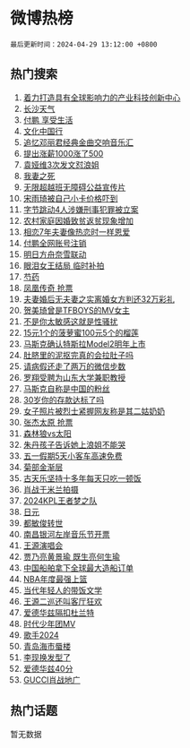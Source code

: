 # 微博热榜

`最后更新时间：2024-04-29 13:12:00 +0800`

## 热门搜索

1. [着力打造具有全球影响力的产业科技创新中心](https://m.weibo.cn/search?containerid=100103type%3D1%26t%3D10%26q%3D%23%E7%9D%80%E5%8A%9B%E6%89%93%E9%80%A0%E5%85%B7%E6%9C%89%E5%85%A8%E7%90%83%E5%BD%B1%E5%93%8D%E5%8A%9B%E7%9A%84%E4%BA%A7%E4%B8%9A%E7%A7%91%E6%8A%80%E5%88%9B%E6%96%B0%E4%B8%AD%E5%BF%83%23&stream_entry_id=51&isnewpage=1&extparam=seat%3D1%26c_type%3D51%26dgr%3D0%26q%3D%2523%25E7%259D%2580%25E5%258A%259B%25E6%2589%2593%25E9%2580%25A0%25E5%2585%25B7%25E6%259C%2589%25E5%2585%25A8%25E7%2590%2583%25E5%25BD%25B1%25E5%2593%258D%25E5%258A%259B%25E7%259A%2584%25E4%25BA%25A7%25E4%25B8%259A%25E7%25A7%2591%25E6%258A%2580%25E5%2588%259B%25E6%2596%25B0%25E4%25B8%25AD%25E5%25BF%2583%2523%26cate%3D10103%26stream_entry_id%3D51%26filter_type%3Drealtimehot%26pos%3D0%26display_time%3D1714367519%26pre_seqid%3D171436751961707127145)
1. [长沙天气](https://m.weibo.cn/search?containerid=100103type%3D1%26t%3D10%26q%3D%E9%95%BF%E6%B2%99%E5%A4%A9%E6%B0%94&stream_entry_id=31&isnewpage=1&extparam=seat%3D1%26c_type%3D31%26q%3D%25E9%2595%25BF%25E6%25B2%2599%25E5%25A4%25A9%25E6%25B0%2594%26cate%3D5001%26realpos%3D1%26dgr%3D0%26flag%3D1%26pos%3D0%26band_rank%3D1%26lcate%3D5001%26filter_type%3Drealtimehot%26stream_entry_id%3D31%26display_time%3D1714367519%26pre_seqid%3D171436751961707127145)
1. [付鹏 享受生活](https://m.weibo.cn/search?containerid=100103type%3D1%26t%3D10%26q%3D%E4%BB%98%E9%B9%8F+%E4%BA%AB%E5%8F%97%E7%94%9F%E6%B4%BB&stream_entry_id=31&isnewpage=1&extparam=seat%3D1%26c_type%3D31%26q%3D%25E4%25BB%2598%25E9%25B9%258F%2520%25E4%25BA%25AB%25E5%258F%2597%25E7%2594%259F%25E6%25B4%25BB%26cate%3D5001%26realpos%3D2%26dgr%3D0%26flag%3D2%26pos%3D1%26band_rank%3D2%26lcate%3D5001%26filter_type%3Drealtimehot%26stream_entry_id%3D31%26display_time%3D1714367519%26pre_seqid%3D171436751961707127145)
1. [文化中国行](https://m.weibo.cn/search?containerid=100103type%3D1%26t%3D10%26q%3D%23%E6%96%87%E5%8C%96%E4%B8%AD%E5%9B%BD%E8%A1%8C%23&stream_entry_id=31&isnewpage=1&extparam=seat%3D1%26c_type%3D31%26q%3D%2523%25E6%2596%2587%25E5%258C%2596%25E4%25B8%25AD%25E5%259B%25BD%25E8%25A1%258C%2523%26cate%3D5001%26realpos%3D3%26dgr%3D0%26flag%3D0%26pos%3D2%26band_rank%3D3%26lcate%3D5001%26filter_type%3Drealtimehot%26stream_entry_id%3D31%26display_time%3D1714367519%26pre_seqid%3D171436751961707127145)
1. [追忆邓丽君经典金曲交响音乐汇](https://m.weibo.cn/search?containerid=100103type%3D1%26t%3D10%26q%3D%23%E8%BF%BD%E5%BF%86%E9%82%93%E4%B8%BD%E5%90%9B%E7%BB%8F%E5%85%B8%E9%87%91%E6%9B%B2%E4%BA%A4%E5%93%8D%E9%9F%B3%E4%B9%90%E6%B1%87%23&stream_entry_id=31&isnewpage=1&extparam=seat%3D1%26c_type%3D31%26q%3D%2523%25E8%25BF%25BD%25E5%25BF%2586%25E9%2582%2593%25E4%25B8%25BD%25E5%2590%259B%25E7%25BB%258F%25E5%2585%25B8%25E9%2587%2591%25E6%259B%25B2%25E4%25BA%25A4%25E5%2593%258D%25E9%259F%25B3%25E4%25B9%2590%25E6%25B1%2587%2523%26cate%3D5001%26adid%3D234833%26dgr%3D0%26stream_entry_id%3D31%26pos%3D3%26band_rank%3D4%26lcate%3D5001%26filter_type%3Drealtimehot%26is_ad_pos%3D1%26display_time%3D1714367519%26pre_seqid%3D171436751961707127145)
1. [提出涨薪1000涨了500](https://m.weibo.cn/search?containerid=100103type%3D1%26t%3D10%26q%3D%23%E6%8F%90%E5%87%BA%E6%B6%A8%E8%96%AA1000%E6%B6%A8%E4%BA%86500%23&stream_entry_id=31&isnewpage=1&extparam=seat%3D1%26c_type%3D31%26q%3D%2523%25E6%258F%2590%25E5%2587%25BA%25E6%25B6%25A8%25E8%2596%25AA1000%25E6%25B6%25A8%25E4%25BA%2586500%2523%26cate%3D5001%26realpos%3D4%26dgr%3D0%26flag%3D1%26pos%3D4%26band_rank%3D4%26lcate%3D5001%26filter_type%3Drealtimehot%26stream_entry_id%3D31%26display_time%3D1714367519%26pre_seqid%3D171436751961707127145)
1. [袁娅维3次发文怼浪姐](https://m.weibo.cn/search?containerid=100103type%3D1%26t%3D10%26q%3D%23%E8%A2%81%E5%A8%85%E7%BB%B43%E6%AC%A1%E5%8F%91%E6%96%87%E6%80%BC%E6%B5%AA%E5%A7%90%23&stream_entry_id=31&isnewpage=1&extparam=seat%3D1%26c_type%3D31%26q%3D%2523%25E8%25A2%2581%25E5%25A8%2585%25E7%25BB%25B43%25E6%25AC%25A1%25E5%258F%2591%25E6%2596%2587%25E6%2580%25BC%25E6%25B5%25AA%25E5%25A7%2590%2523%26cate%3D5001%26realpos%3D5%26dgr%3D0%26flag%3D2%26pos%3D5%26band_rank%3D5%26lcate%3D5001%26filter_type%3Drealtimehot%26stream_entry_id%3D31%26display_time%3D1714367519%26pre_seqid%3D171436751961707127145)
1. [我妻之死](https://m.weibo.cn/search?containerid=100103type%3D1%26t%3D10%26q%3D%E6%88%91%E5%A6%BB%E4%B9%8B%E6%AD%BB&stream_entry_id=31&isnewpage=1&extparam=seat%3D1%26c_type%3D31%26q%3D%25E6%2588%2591%25E5%25A6%25BB%25E4%25B9%258B%25E6%25AD%25BB%26cate%3D5001%26realpos%3D6%26dgr%3D0%26flag%3D2%26pos%3D6%26band_rank%3D6%26lcate%3D5001%26filter_type%3Drealtimehot%26stream_entry_id%3D31%26display_time%3D1714367519%26pre_seqid%3D171436751961707127145)
1. [无限超越班无障碍公益宣传片](https://m.weibo.cn/search?containerid=100103type%3D1%26t%3D10%26q%3D%23%E6%97%A0%E9%99%90%E8%B6%85%E8%B6%8A%E7%8F%AD%E6%97%A0%E9%9A%9C%E7%A2%8D%E5%85%AC%E7%9B%8A%E5%AE%A3%E4%BC%A0%E7%89%87%23&stream_entry_id=31&isnewpage=1&extparam=seat%3D1%26c_type%3D31%26q%3D%2523%25E6%2597%25A0%25E9%2599%2590%25E8%25B6%2585%25E8%25B6%258A%25E7%258F%25AD%25E6%2597%25A0%25E9%259A%259C%25E7%25A2%258D%25E5%2585%25AC%25E7%259B%258A%25E5%25AE%25A3%25E4%25BC%25A0%25E7%2589%2587%2523%26cate%3D5001%26adid%3D234737%26dgr%3D0%26stream_entry_id%3D31%26pos%3D7%26band_rank%3D7%26lcate%3D5001%26filter_type%3Drealtimehot%26is_ad_pos%3D1%26display_time%3D1714367519%26pre_seqid%3D171436751961707127145)
1. [宋雨琦被自己小卡价格吓到](https://m.weibo.cn/search?containerid=100103type%3D1%26t%3D10%26q%3D%23%E5%AE%8B%E9%9B%A8%E7%90%A6%E8%A2%AB%E8%87%AA%E5%B7%B1%E5%B0%8F%E5%8D%A1%E4%BB%B7%E6%A0%BC%E5%90%93%E5%88%B0%23&stream_entry_id=31&isnewpage=1&extparam=seat%3D1%26c_type%3D31%26q%3D%2523%25E5%25AE%258B%25E9%259B%25A8%25E7%2590%25A6%25E8%25A2%25AB%25E8%2587%25AA%25E5%25B7%25B1%25E5%25B0%258F%25E5%258D%25A1%25E4%25BB%25B7%25E6%25A0%25BC%25E5%2590%2593%25E5%2588%25B0%2523%26cate%3D5001%26realpos%3D7%26dgr%3D0%26flag%3D1%26pos%3D8%26band_rank%3D7%26lcate%3D5001%26filter_type%3Drealtimehot%26stream_entry_id%3D31%26display_time%3D1714367519%26pre_seqid%3D171436751961707127145)
1. [字节跳动4人涉嫌刑事犯罪被立案](https://m.weibo.cn/search?containerid=100103type%3D1%26t%3D10%26q%3D%23%E5%AD%97%E8%8A%82%E8%B7%B3%E5%8A%A84%E4%BA%BA%E6%B6%89%E5%AB%8C%E5%88%91%E4%BA%8B%E7%8A%AF%E7%BD%AA%E8%A2%AB%E7%AB%8B%E6%A1%88%23&stream_entry_id=31&isnewpage=1&extparam=seat%3D1%26c_type%3D31%26q%3D%2523%25E5%25AD%2597%25E8%258A%2582%25E8%25B7%25B3%25E5%258A%25A84%25E4%25BA%25BA%25E6%25B6%2589%25E5%25AB%258C%25E5%2588%2591%25E4%25BA%258B%25E7%258A%25AF%25E7%25BD%25AA%25E8%25A2%25AB%25E7%25AB%258B%25E6%25A1%2588%2523%26cate%3D5001%26realpos%3D8%26dgr%3D0%26flag%3D2%26pos%3D9%26band_rank%3D8%26lcate%3D5001%26filter_type%3Drealtimehot%26stream_entry_id%3D31%26display_time%3D1714367519%26pre_seqid%3D171436751961707127145)
1. [农村家庭因婚致贫返贫现象增加](https://m.weibo.cn/search?containerid=100103type%3D1%26t%3D10%26q%3D%23%E5%86%9C%E6%9D%91%E5%AE%B6%E5%BA%AD%E5%9B%A0%E5%A9%9A%E8%87%B4%E8%B4%AB%E8%BF%94%E8%B4%AB%E7%8E%B0%E8%B1%A1%E5%A2%9E%E5%8A%A0%23&stream_entry_id=31&isnewpage=1&extparam=seat%3D1%26c_type%3D31%26q%3D%2523%25E5%2586%259C%25E6%259D%2591%25E5%25AE%25B6%25E5%25BA%25AD%25E5%259B%25A0%25E5%25A9%259A%25E8%2587%25B4%25E8%25B4%25AB%25E8%25BF%2594%25E8%25B4%25AB%25E7%258E%25B0%25E8%25B1%25A1%25E5%25A2%259E%25E5%258A%25A0%2523%26cate%3D5001%26realpos%3D9%26dgr%3D0%26flag%3D1%26pos%3D10%26band_rank%3D9%26lcate%3D5001%26filter_type%3Drealtimehot%26stream_entry_id%3D31%26display_time%3D1714367519%26pre_seqid%3D171436751961707127145)
1. [相恋7年夫妻像热恋时一样恩爱](https://m.weibo.cn/search?containerid=100103type%3D1%26t%3D10%26q%3D%23%E7%9B%B8%E6%81%8B7%E5%B9%B4%E5%A4%AB%E5%A6%BB%E5%83%8F%E7%83%AD%E6%81%8B%E6%97%B6%E4%B8%80%E6%A0%B7%E6%81%A9%E7%88%B1%23&stream_entry_id=31&isnewpage=1&extparam=seat%3D1%26c_type%3D31%26q%3D%2523%25E7%259B%25B8%25E6%2581%258B7%25E5%25B9%25B4%25E5%25A4%25AB%25E5%25A6%25BB%25E5%2583%258F%25E7%2583%25AD%25E6%2581%258B%25E6%2597%25B6%25E4%25B8%2580%25E6%25A0%25B7%25E6%2581%25A9%25E7%2588%25B1%2523%26cate%3D5001%26realpos%3D10%26dgr%3D0%26flag%3D32768%26pos%3D11%26band_rank%3D10%26lcate%3D5001%26filter_type%3Drealtimehot%26stream_entry_id%3D31%26display_time%3D1714367519%26pre_seqid%3D171436751961707127145)
1. [付鹏全网账号注销](https://m.weibo.cn/search?containerid=100103type%3D1%26t%3D10%26q%3D%23%E4%BB%98%E9%B9%8F%E5%85%A8%E7%BD%91%E8%B4%A6%E5%8F%B7%E6%B3%A8%E9%94%80%23&stream_entry_id=31&isnewpage=1&extparam=seat%3D1%26c_type%3D31%26q%3D%2523%25E4%25BB%2598%25E9%25B9%258F%25E5%2585%25A8%25E7%25BD%2591%25E8%25B4%25A6%25E5%258F%25B7%25E6%25B3%25A8%25E9%2594%2580%2523%26cate%3D5001%26realpos%3D11%26dgr%3D0%26flag%3D2%26pos%3D12%26band_rank%3D11%26lcate%3D5001%26filter_type%3Drealtimehot%26stream_entry_id%3D31%26display_time%3D1714367519%26pre_seqid%3D171436751961707127145)
1. [明日方舟奈雪联动](https://m.weibo.cn/search?containerid=100103type%3D1%26t%3D10%26q%3D%23%E6%98%8E%E6%97%A5%E6%96%B9%E8%88%9F%E5%A5%88%E9%9B%AA%E8%81%94%E5%8A%A8%23&stream_entry_id=31&isnewpage=1&extparam=seat%3D1%26c_type%3D31%26q%3D%2523%25E6%2598%258E%25E6%2597%25A5%25E6%2596%25B9%25E8%2588%259F%25E5%25A5%2588%25E9%259B%25AA%25E8%2581%2594%25E5%258A%25A8%2523%26cate%3D5001%26realpos%3D12%26adid%3D234554%26dgr%3D0%26flag%3D0%26pos%3D13%26band_rank%3D12%26lcate%3D5001%26filter_type%3Drealtimehot%26stream_entry_id%3D31%26display_time%3D1714367519%26pre_seqid%3D171436751961707127145)
1. [眼泪女王结局 临时补拍](https://m.weibo.cn/search?containerid=100103type%3D1%26t%3D10%26q%3D%E7%9C%BC%E6%B3%AA%E5%A5%B3%E7%8E%8B%E7%BB%93%E5%B1%80+%E4%B8%B4%E6%97%B6%E8%A1%A5%E6%8B%8D&stream_entry_id=31&isnewpage=1&extparam=seat%3D1%26c_type%3D31%26q%3D%25E7%259C%25BC%25E6%25B3%25AA%25E5%25A5%25B3%25E7%258E%258B%25E7%25BB%2593%25E5%25B1%2580%2520%25E4%25B8%25B4%25E6%2597%25B6%25E8%25A1%25A5%25E6%258B%258D%26cate%3D5001%26realpos%3D13%26dgr%3D0%26flag%3D0%26pos%3D14%26band_rank%3D13%26lcate%3D5001%26filter_type%3Drealtimehot%26stream_entry_id%3D31%26display_time%3D1714367519%26pre_seqid%3D171436751961707127145)
1. [芍药](https://m.weibo.cn/search?containerid=100103type%3D1%26t%3D10%26q%3D%E8%8A%8D%E8%8D%AF&stream_entry_id=31&isnewpage=1&extparam=seat%3D1%26c_type%3D31%26q%3D%25E8%258A%258D%25E8%258D%25AF%26cate%3D5001%26realpos%3D14%26dgr%3D0%26flag%3D0%26pos%3D15%26band_rank%3D14%26lcate%3D5001%26filter_type%3Drealtimehot%26stream_entry_id%3D31%26display_time%3D1714367519%26pre_seqid%3D171436751961707127145)
1. [凤凰传奇 抢票](https://m.weibo.cn/search?containerid=100103type%3D1%26t%3D10%26q%3D%E5%87%A4%E5%87%B0%E4%BC%A0%E5%A5%87+%E6%8A%A2%E7%A5%A8&stream_entry_id=31&isnewpage=1&extparam=seat%3D1%26c_type%3D31%26q%3D%25E5%2587%25A4%25E5%2587%25B0%25E4%25BC%25A0%25E5%25A5%2587%2520%25E6%258A%25A2%25E7%25A5%25A8%26cate%3D5001%26realpos%3D15%26dgr%3D0%26flag%3D1%26pos%3D16%26band_rank%3D15%26lcate%3D5001%26filter_type%3Drealtimehot%26stream_entry_id%3D31%26display_time%3D1714367519%26pre_seqid%3D171436751961707127145)
1. [夫妻婚后无夫妻之实离婚女方判还32万彩礼](https://m.weibo.cn/search?containerid=100103type%3D1%26t%3D10%26q%3D%23%E5%A4%AB%E5%A6%BB%E5%A9%9A%E5%90%8E%E6%97%A0%E5%A4%AB%E5%A6%BB%E4%B9%8B%E5%AE%9E%E7%A6%BB%E5%A9%9A%E5%A5%B3%E6%96%B9%E5%88%A4%E8%BF%9832%E4%B8%87%E5%BD%A9%E7%A4%BC%23&stream_entry_id=31&isnewpage=1&extparam=seat%3D1%26c_type%3D31%26q%3D%2523%25E5%25A4%25AB%25E5%25A6%25BB%25E5%25A9%259A%25E5%2590%258E%25E6%2597%25A0%25E5%25A4%25AB%25E5%25A6%25BB%25E4%25B9%258B%25E5%25AE%259E%25E7%25A6%25BB%25E5%25A9%259A%25E5%25A5%25B3%25E6%2596%25B9%25E5%2588%25A4%25E8%25BF%259832%25E4%25B8%2587%25E5%25BD%25A9%25E7%25A4%25BC%2523%26cate%3D5001%26realpos%3D16%26dgr%3D0%26flag%3D0%26pos%3D17%26band_rank%3D16%26lcate%3D5001%26filter_type%3Drealtimehot%26stream_entry_id%3D31%26display_time%3D1714367519%26pre_seqid%3D171436751961707127145)
1. [贺美琦曾是TFBOYS的MV女主](https://m.weibo.cn/search?containerid=100103type%3D1%26t%3D10%26q%3D%23%E8%B4%BA%E7%BE%8E%E7%90%A6%E6%9B%BE%E6%98%AFTFBOYS%E7%9A%84MV%E5%A5%B3%E4%B8%BB%23&stream_entry_id=31&isnewpage=1&extparam=seat%3D1%26c_type%3D31%26q%3D%2523%25E8%25B4%25BA%25E7%25BE%258E%25E7%2590%25A6%25E6%259B%25BE%25E6%2598%25AFTFBOYS%25E7%259A%2584MV%25E5%25A5%25B3%25E4%25B8%25BB%2523%26cate%3D5001%26realpos%3D17%26dgr%3D0%26flag%3D0%26pos%3D18%26band_rank%3D17%26lcate%3D5001%26filter_type%3Drealtimehot%26stream_entry_id%3D31%26display_time%3D1714367519%26pre_seqid%3D171436751961707127145)
1. [不是你太敏感这就是性骚扰](https://m.weibo.cn/search?containerid=100103type%3D1%26t%3D10%26q%3D%23%E4%B8%8D%E6%98%AF%E4%BD%A0%E5%A4%AA%E6%95%8F%E6%84%9F%E8%BF%99%E5%B0%B1%E6%98%AF%E6%80%A7%E9%AA%9A%E6%89%B0%23&stream_entry_id=31&isnewpage=1&extparam=seat%3D1%26c_type%3D31%26q%3D%2523%25E4%25B8%258D%25E6%2598%25AF%25E4%25BD%25A0%25E5%25A4%25AA%25E6%2595%258F%25E6%2584%259F%25E8%25BF%2599%25E5%25B0%25B1%25E6%2598%25AF%25E6%2580%25A7%25E9%25AA%259A%25E6%2589%25B0%2523%26cate%3D5001%26realpos%3D18%26dgr%3D0%26flag%3D1%26pos%3D19%26band_rank%3D18%26lcate%3D5001%26filter_type%3Drealtimehot%26stream_entry_id%3D31%26display_time%3D1714367519%26pre_seqid%3D171436751961707127145)
1. [15元1个的菠萝蜜100元5个的榴莲](https://m.weibo.cn/search?containerid=100103type%3D1%26t%3D10%26q%3D%2315%E5%85%831%E4%B8%AA%E7%9A%84%E8%8F%A0%E8%90%9D%E8%9C%9C100%E5%85%835%E4%B8%AA%E7%9A%84%E6%A6%B4%E8%8E%B2%23&stream_entry_id=31&isnewpage=1&extparam=seat%3D1%26c_type%3D31%26q%3D%252315%25E5%2585%25831%25E4%25B8%25AA%25E7%259A%2584%25E8%258F%25A0%25E8%2590%259D%25E8%259C%259C100%25E5%2585%25835%25E4%25B8%25AA%25E7%259A%2584%25E6%25A6%25B4%25E8%258E%25B2%2523%26cate%3D5001%26realpos%3D19%26dgr%3D0%26flag%3D0%26pos%3D20%26band_rank%3D19%26lcate%3D5001%26filter_type%3Drealtimehot%26stream_entry_id%3D31%26display_time%3D1714367519%26pre_seqid%3D171436751961707127145)
1. [马斯克确认特斯拉Model2明年上市](https://m.weibo.cn/search?containerid=100103type%3D1%26t%3D10%26q%3D%23%E9%A9%AC%E6%96%AF%E5%85%8B%E7%A1%AE%E8%AE%A4%E7%89%B9%E6%96%AF%E6%8B%89Model2%E6%98%8E%E5%B9%B4%E4%B8%8A%E5%B8%82%23&stream_entry_id=31&isnewpage=1&extparam=seat%3D1%26c_type%3D31%26q%3D%2523%25E9%25A9%25AC%25E6%2596%25AF%25E5%2585%258B%25E7%25A1%25AE%25E8%25AE%25A4%25E7%2589%25B9%25E6%2596%25AF%25E6%258B%2589Model2%25E6%2598%258E%25E5%25B9%25B4%25E4%25B8%258A%25E5%25B8%2582%2523%26cate%3D5001%26realpos%3D20%26dgr%3D0%26flag%3D0%26pos%3D21%26band_rank%3D20%26lcate%3D5001%26filter_type%3Drealtimehot%26stream_entry_id%3D31%26display_time%3D1714367519%26pre_seqid%3D171436751961707127145)
1. [肚脐里的泥抠完真的会拉肚子吗](https://m.weibo.cn/search?containerid=100103type%3D1%26t%3D10%26q%3D%23%E8%82%9A%E8%84%90%E9%87%8C%E7%9A%84%E6%B3%A5%E6%8A%A0%E5%AE%8C%E7%9C%9F%E7%9A%84%E4%BC%9A%E6%8B%89%E8%82%9A%E5%AD%90%E5%90%97%23&stream_entry_id=31&isnewpage=1&extparam=seat%3D1%26c_type%3D31%26q%3D%2523%25E8%2582%259A%25E8%2584%2590%25E9%2587%258C%25E7%259A%2584%25E6%25B3%25A5%25E6%258A%25A0%25E5%25AE%258C%25E7%259C%259F%25E7%259A%2584%25E4%25BC%259A%25E6%258B%2589%25E8%2582%259A%25E5%25AD%2590%25E5%2590%2597%2523%26cate%3D5001%26realpos%3D21%26dgr%3D0%26flag%3D0%26pos%3D22%26band_rank%3D21%26lcate%3D5001%26filter_type%3Drealtimehot%26stream_entry_id%3D31%26display_time%3D1714367519%26pre_seqid%3D171436751961707127145)
1. [请病假还走了两万的微信步数](https://m.weibo.cn/search?containerid=100103type%3D1%26t%3D10%26q%3D%E8%AF%B7%E7%97%85%E5%81%87%E8%BF%98%E8%B5%B0%E4%BA%86%E4%B8%A4%E4%B8%87%E7%9A%84%E5%BE%AE%E4%BF%A1%E6%AD%A5%E6%95%B0&stream_entry_id=31&isnewpage=1&extparam=seat%3D1%26c_type%3D31%26q%3D%25E8%25AF%25B7%25E7%2597%2585%25E5%2581%2587%25E8%25BF%2598%25E8%25B5%25B0%25E4%25BA%2586%25E4%25B8%25A4%25E4%25B8%2587%25E7%259A%2584%25E5%25BE%25AE%25E4%25BF%25A1%25E6%25AD%25A5%25E6%2595%25B0%26cate%3D5001%26realpos%3D22%26dgr%3D0%26flag%3D1%26pos%3D23%26band_rank%3D22%26lcate%3D5001%26filter_type%3Drealtimehot%26stream_entry_id%3D31%26display_time%3D1714367519%26pre_seqid%3D171436751961707127145)
1. [罗翔受聘为山东大学兼职教授](https://m.weibo.cn/search?containerid=100103type%3D1%26t%3D10%26q%3D%23%E7%BD%97%E7%BF%94%E5%8F%97%E8%81%98%E4%B8%BA%E5%B1%B1%E4%B8%9C%E5%A4%A7%E5%AD%A6%E5%85%BC%E8%81%8C%E6%95%99%E6%8E%88%23&stream_entry_id=31&isnewpage=1&extparam=seat%3D1%26c_type%3D31%26q%3D%2523%25E7%25BD%2597%25E7%25BF%2594%25E5%258F%2597%25E8%2581%2598%25E4%25B8%25BA%25E5%25B1%25B1%25E4%25B8%259C%25E5%25A4%25A7%25E5%25AD%25A6%25E5%2585%25BC%25E8%2581%258C%25E6%2595%2599%25E6%258E%2588%2523%26cate%3D5001%26realpos%3D23%26dgr%3D0%26flag%3D0%26pos%3D24%26band_rank%3D23%26lcate%3D5001%26filter_type%3Drealtimehot%26stream_entry_id%3D31%26display_time%3D1714367519%26pre_seqid%3D171436751961707127145)
1. [马斯克自称是中国的粉丝](https://m.weibo.cn/search?containerid=100103type%3D1%26t%3D10%26q%3D%23%E9%A9%AC%E6%96%AF%E5%85%8B%E8%87%AA%E7%A7%B0%E6%98%AF%E4%B8%AD%E5%9B%BD%E7%9A%84%E7%B2%89%E4%B8%9D%23&stream_entry_id=31&isnewpage=1&extparam=seat%3D1%26c_type%3D31%26q%3D%2523%25E9%25A9%25AC%25E6%2596%25AF%25E5%2585%258B%25E8%2587%25AA%25E7%25A7%25B0%25E6%2598%25AF%25E4%25B8%25AD%25E5%259B%25BD%25E7%259A%2584%25E7%25B2%2589%25E4%25B8%259D%2523%26cate%3D5001%26realpos%3D24%26dgr%3D0%26flag%3D1%26pos%3D25%26band_rank%3D24%26lcate%3D5001%26filter_type%3Drealtimehot%26stream_entry_id%3D31%26display_time%3D1714367519%26pre_seqid%3D171436751961707127145)
1. [30岁你的存款达标了吗](https://m.weibo.cn/search?containerid=100103type%3D1%26t%3D10%26q%3D%2330%E5%B2%81%E4%BD%A0%E7%9A%84%E5%AD%98%E6%AC%BE%E8%BE%BE%E6%A0%87%E4%BA%86%E5%90%97%23&stream_entry_id=31&isnewpage=1&extparam=seat%3D1%26c_type%3D31%26q%3D%252330%25E5%25B2%2581%25E4%25BD%25A0%25E7%259A%2584%25E5%25AD%2598%25E6%25AC%25BE%25E8%25BE%25BE%25E6%25A0%2587%25E4%25BA%2586%25E5%2590%2597%2523%26cate%3D5001%26realpos%3D25%26dgr%3D0%26flag%3D1%26pos%3D26%26band_rank%3D25%26lcate%3D5001%26filter_type%3Drealtimehot%26stream_entry_id%3D31%26display_time%3D1714367519%26pre_seqid%3D171436751961707127145)
1. [女子照片被烈士紧握网友称是其二姑奶奶](https://m.weibo.cn/search?containerid=100103type%3D1%26t%3D10%26q%3D%23%E5%A5%B3%E5%AD%90%E7%85%A7%E7%89%87%E8%A2%AB%E7%83%88%E5%A3%AB%E7%B4%A7%E6%8F%A1%E7%BD%91%E5%8F%8B%E7%A7%B0%E6%98%AF%E5%85%B6%E4%BA%8C%E5%A7%91%E5%A5%B6%E5%A5%B6%23&stream_entry_id=31&isnewpage=1&extparam=seat%3D1%26c_type%3D31%26q%3D%2523%25E5%25A5%25B3%25E5%25AD%2590%25E7%2585%25A7%25E7%2589%2587%25E8%25A2%25AB%25E7%2583%2588%25E5%25A3%25AB%25E7%25B4%25A7%25E6%258F%25A1%25E7%25BD%2591%25E5%258F%258B%25E7%25A7%25B0%25E6%2598%25AF%25E5%2585%25B6%25E4%25BA%258C%25E5%25A7%2591%25E5%25A5%25B6%25E5%25A5%25B6%2523%26cate%3D5001%26realpos%3D26%26dgr%3D0%26flag%3D0%26pos%3D27%26band_rank%3D26%26lcate%3D5001%26filter_type%3Drealtimehot%26stream_entry_id%3D31%26display_time%3D1714367519%26pre_seqid%3D171436751961707127145)
1. [张杰太原 抢票](https://m.weibo.cn/search?containerid=100103type%3D1%26t%3D10%26q%3D%E5%BC%A0%E6%9D%B0%E5%A4%AA%E5%8E%9F+%E6%8A%A2%E7%A5%A8&stream_entry_id=31&isnewpage=1&extparam=seat%3D1%26c_type%3D31%26q%3D%25E5%25BC%25A0%25E6%259D%25B0%25E5%25A4%25AA%25E5%258E%259F%2520%25E6%258A%25A2%25E7%25A5%25A8%26cate%3D5001%26realpos%3D27%26dgr%3D0%26flag%3D1%26pos%3D28%26band_rank%3D27%26lcate%3D5001%26filter_type%3Drealtimehot%26stream_entry_id%3D31%26display_time%3D1714367519%26pre_seqid%3D171436751961707127145)
1. [森林狼vs太阳](https://m.weibo.cn/search?containerid=100103type%3D1%26t%3D10%26q%3D%E6%A3%AE%E6%9E%97%E7%8B%BCvs%E5%A4%AA%E9%98%B3&stream_entry_id=31&isnewpage=1&extparam=seat%3D1%26c_type%3D31%26q%3D%25E6%25A3%25AE%25E6%259E%2597%25E7%258B%25BCvs%25E5%25A4%25AA%25E9%2598%25B3%26cate%3D5001%26realpos%3D28%26dgr%3D0%26flag%3D1%26pos%3D29%26band_rank%3D28%26lcate%3D5001%26filter_type%3Drealtimehot%26stream_entry_id%3D31%26display_time%3D1714367519%26pre_seqid%3D171436751961707127145)
1. [朱丹孩子告诉她上浪姐不能哭](https://m.weibo.cn/search?containerid=100103type%3D1%26t%3D10%26q%3D%23%E6%9C%B1%E4%B8%B9%E5%AD%A9%E5%AD%90%E5%91%8A%E8%AF%89%E5%A5%B9%E4%B8%8A%E6%B5%AA%E5%A7%90%E4%B8%8D%E8%83%BD%E5%93%AD%23&stream_entry_id=31&isnewpage=1&extparam=seat%3D1%26c_type%3D31%26q%3D%2523%25E6%259C%25B1%25E4%25B8%25B9%25E5%25AD%25A9%25E5%25AD%2590%25E5%2591%258A%25E8%25AF%2589%25E5%25A5%25B9%25E4%25B8%258A%25E6%25B5%25AA%25E5%25A7%2590%25E4%25B8%258D%25E8%2583%25BD%25E5%2593%25AD%2523%26cate%3D5001%26realpos%3D29%26dgr%3D0%26flag%3D1%26pos%3D30%26band_rank%3D29%26lcate%3D5001%26filter_type%3Drealtimehot%26stream_entry_id%3D31%26display_time%3D1714367519%26pre_seqid%3D171436751961707127145)
1. [五一假期5天小客车高速免费](https://m.weibo.cn/search?containerid=100103type%3D1%26t%3D10%26q%3D%23%E4%BA%94%E4%B8%80%E5%81%87%E6%9C%9F5%E5%A4%A9%E5%B0%8F%E5%AE%A2%E8%BD%A6%E9%AB%98%E9%80%9F%E5%85%8D%E8%B4%B9%23&stream_entry_id=31&isnewpage=1&extparam=seat%3D1%26c_type%3D31%26q%3D%2523%25E4%25BA%2594%25E4%25B8%2580%25E5%2581%2587%25E6%259C%259F5%25E5%25A4%25A9%25E5%25B0%258F%25E5%25AE%25A2%25E8%25BD%25A6%25E9%25AB%2598%25E9%2580%259F%25E5%2585%258D%25E8%25B4%25B9%2523%26cate%3D5001%26realpos%3D30%26dgr%3D0%26flag%3D0%26pos%3D31%26band_rank%3D30%26lcate%3D5001%26filter_type%3Drealtimehot%26stream_entry_id%3D31%26display_time%3D1714367519%26pre_seqid%3D171436751961707127145)
1. [菊部金渐层](https://m.weibo.cn/search?containerid=100103type%3D1%26t%3D10%26q%3D%E8%8F%8A%E9%83%A8%E9%87%91%E6%B8%90%E5%B1%82&stream_entry_id=31&isnewpage=1&extparam=seat%3D1%26c_type%3D31%26q%3D%25E8%258F%258A%25E9%2583%25A8%25E9%2587%2591%25E6%25B8%2590%25E5%25B1%2582%26cate%3D5001%26realpos%3D31%26dgr%3D0%26flag%3D1%26pos%3D32%26band_rank%3D31%26lcate%3D5001%26filter_type%3Drealtimehot%26stream_entry_id%3D31%26display_time%3D1714367519%26pre_seqid%3D171436751961707127145)
1. [古天乐坚持十多年每天只吃一顿饭](https://m.weibo.cn/search?containerid=100103type%3D1%26t%3D10%26q%3D%23%E5%8F%A4%E5%A4%A9%E4%B9%90%E5%9D%9A%E6%8C%81%E5%8D%81%E5%A4%9A%E5%B9%B4%E6%AF%8F%E5%A4%A9%E5%8F%AA%E5%90%83%E4%B8%80%E9%A1%BF%E9%A5%AD%23&stream_entry_id=31&isnewpage=1&extparam=seat%3D1%26c_type%3D31%26q%3D%2523%25E5%258F%25A4%25E5%25A4%25A9%25E4%25B9%2590%25E5%259D%259A%25E6%258C%2581%25E5%258D%2581%25E5%25A4%259A%25E5%25B9%25B4%25E6%25AF%258F%25E5%25A4%25A9%25E5%258F%25AA%25E5%2590%2583%25E4%25B8%2580%25E9%25A1%25BF%25E9%25A5%25AD%2523%26cate%3D5001%26realpos%3D32%26dgr%3D0%26flag%3D0%26pos%3D33%26band_rank%3D32%26lcate%3D5001%26filter_type%3Drealtimehot%26stream_entry_id%3D31%26display_time%3D1714367519%26pre_seqid%3D171436751961707127145)
1. [肖战于米兰拍摄](https://m.weibo.cn/search?containerid=100103type%3D1%26t%3D10%26q%3D%23%E8%82%96%E6%88%98%E4%BA%8E%E7%B1%B3%E5%85%B0%E6%8B%8D%E6%91%84%23&stream_entry_id=31&isnewpage=1&extparam=seat%3D1%26c_type%3D31%26q%3D%2523%25E8%2582%2596%25E6%2588%2598%25E4%25BA%258E%25E7%25B1%25B3%25E5%2585%25B0%25E6%258B%258D%25E6%2591%2584%2523%26cate%3D5001%26realpos%3D33%26dgr%3D0%26flag%3D1%26pos%3D34%26band_rank%3D33%26lcate%3D5001%26filter_type%3Drealtimehot%26stream_entry_id%3D31%26display_time%3D1714367519%26pre_seqid%3D171436751961707127145)
1. [2024KPL王者梦之队](https://m.weibo.cn/search?containerid=100103type%3D1%26t%3D10%26q%3D%232024KPL%E7%8E%8B%E8%80%85%E6%A2%A6%E4%B9%8B%E9%98%9F%23&stream_entry_id=31&isnewpage=1&extparam=seat%3D1%26c_type%3D31%26q%3D%25232024KPL%25E7%258E%258B%25E8%2580%2585%25E6%25A2%25A6%25E4%25B9%258B%25E9%2598%259F%2523%26cate%3D5001%26realpos%3D34%26dgr%3D0%26flag%3D1%26pos%3D35%26band_rank%3D34%26lcate%3D5001%26filter_type%3Drealtimehot%26stream_entry_id%3D31%26display_time%3D1714367519%26pre_seqid%3D171436751961707127145)
1. [日元](https://m.weibo.cn/search?containerid=100103type%3D1%26t%3D10%26q%3D%E6%97%A5%E5%85%83&stream_entry_id=31&isnewpage=1&extparam=seat%3D1%26c_type%3D31%26q%3D%25E6%2597%25A5%25E5%2585%2583%26cate%3D5001%26realpos%3D35%26dgr%3D0%26flag%3D0%26pos%3D36%26band_rank%3D35%26lcate%3D5001%26filter_type%3Drealtimehot%26stream_entry_id%3D31%26display_time%3D1714367519%26pre_seqid%3D171436751961707127145)
1. [都敏俊转世](https://m.weibo.cn/search?containerid=100103type%3D1%26t%3D10%26q%3D%E9%83%BD%E6%95%8F%E4%BF%8A%E8%BD%AC%E4%B8%96&stream_entry_id=31&isnewpage=1&extparam=seat%3D1%26c_type%3D31%26q%3D%25E9%2583%25BD%25E6%2595%258F%25E4%25BF%258A%25E8%25BD%25AC%25E4%25B8%2596%26cate%3D5001%26realpos%3D36%26dgr%3D0%26flag%3D0%26pos%3D37%26band_rank%3D36%26lcate%3D5001%26filter_type%3Drealtimehot%26stream_entry_id%3D31%26display_time%3D1714367519%26pre_seqid%3D171436751961707127145)
1. [南昌银河左岸音乐节开票](https://m.weibo.cn/search?containerid=100103type%3D1%26t%3D10%26q%3D%E5%8D%97%E6%98%8C%E9%93%B6%E6%B2%B3%E5%B7%A6%E5%B2%B8%E9%9F%B3%E4%B9%90%E8%8A%82%E5%BC%80%E7%A5%A8&stream_entry_id=31&isnewpage=1&extparam=seat%3D1%26c_type%3D31%26q%3D%25E5%258D%2597%25E6%2598%258C%25E9%2593%25B6%25E6%25B2%25B3%25E5%25B7%25A6%25E5%25B2%25B8%25E9%259F%25B3%25E4%25B9%2590%25E8%258A%2582%25E5%25BC%2580%25E7%25A5%25A8%26cate%3D5001%26realpos%3D37%26dgr%3D0%26flag%3D1%26pos%3D38%26band_rank%3D37%26lcate%3D5001%26filter_type%3Drealtimehot%26stream_entry_id%3D31%26display_time%3D1714367519%26pre_seqid%3D171436751961707127145)
1. [王源演唱会](https://m.weibo.cn/search?containerid=100103type%3D1%26t%3D10%26q%3D%23%E7%8E%8B%E6%BA%90%E6%BC%94%E5%94%B1%E4%BC%9A%23&stream_entry_id=31&isnewpage=1&extparam=seat%3D1%26c_type%3D31%26q%3D%2523%25E7%258E%258B%25E6%25BA%2590%25E6%25BC%2594%25E5%2594%25B1%25E4%25BC%259A%2523%26cate%3D5001%26realpos%3D38%26dgr%3D0%26flag%3D1%26pos%3D39%26band_rank%3D38%26lcate%3D5001%26filter_type%3Drealtimehot%26stream_entry_id%3D31%26display_time%3D1714367519%26pre_seqid%3D171436751961707127145)
1. [贾乃亮黄景瑜 既生亮何生瑜](https://m.weibo.cn/search?containerid=100103type%3D1%26t%3D10%26q%3D%E8%B4%BE%E4%B9%83%E4%BA%AE%E9%BB%84%E6%99%AF%E7%91%9C+%E6%97%A2%E7%94%9F%E4%BA%AE%E4%BD%95%E7%94%9F%E7%91%9C&stream_entry_id=31&isnewpage=1&extparam=seat%3D1%26c_type%3D31%26q%3D%25E8%25B4%25BE%25E4%25B9%2583%25E4%25BA%25AE%25E9%25BB%2584%25E6%2599%25AF%25E7%2591%259C%2520%25E6%2597%25A2%25E7%2594%259F%25E4%25BA%25AE%25E4%25BD%2595%25E7%2594%259F%25E7%2591%259C%26cate%3D5001%26realpos%3D39%26dgr%3D0%26flag%3D1%26pos%3D40%26band_rank%3D39%26lcate%3D5001%26filter_type%3Drealtimehot%26stream_entry_id%3D31%26display_time%3D1714367519%26pre_seqid%3D171436751961707127145)
1. [中国船舶拿下全球最大造船订单](https://m.weibo.cn/search?containerid=100103type%3D1%26t%3D10%26q%3D%23%E4%B8%AD%E5%9B%BD%E8%88%B9%E8%88%B6%E6%8B%BF%E4%B8%8B%E5%85%A8%E7%90%83%E6%9C%80%E5%A4%A7%E9%80%A0%E8%88%B9%E8%AE%A2%E5%8D%95%23&stream_entry_id=31&isnewpage=1&extparam=seat%3D1%26c_type%3D31%26q%3D%2523%25E4%25B8%25AD%25E5%259B%25BD%25E8%2588%25B9%25E8%2588%25B6%25E6%258B%25BF%25E4%25B8%258B%25E5%2585%25A8%25E7%2590%2583%25E6%259C%2580%25E5%25A4%25A7%25E9%2580%25A0%25E8%2588%25B9%25E8%25AE%25A2%25E5%258D%2595%2523%26cate%3D5001%26realpos%3D40%26dgr%3D0%26flag%3D1%26pos%3D41%26band_rank%3D40%26lcate%3D5001%26filter_type%3Drealtimehot%26stream_entry_id%3D31%26display_time%3D1714367519%26pre_seqid%3D171436751961707127145)
1. [NBA年度最强上篮](https://m.weibo.cn/search?containerid=100103type%3D1%26t%3D10%26q%3DNBA%E5%B9%B4%E5%BA%A6%E6%9C%80%E5%BC%BA%E4%B8%8A%E7%AF%AE&stream_entry_id=31&isnewpage=1&extparam=seat%3D1%26c_type%3D31%26q%3DNBA%25E5%25B9%25B4%25E5%25BA%25A6%25E6%259C%2580%25E5%25BC%25BA%25E4%25B8%258A%25E7%25AF%25AE%26cate%3D5001%26realpos%3D41%26dgr%3D0%26flag%3D1%26pos%3D42%26band_rank%3D41%26lcate%3D5001%26filter_type%3Drealtimehot%26stream_entry_id%3D31%26display_time%3D1714367519%26pre_seqid%3D171436751961707127145)
1. [当代年轻人的带饭文学](https://m.weibo.cn/search?containerid=100103type%3D1%26t%3D10%26q%3D%23%E5%BD%93%E4%BB%A3%E5%B9%B4%E8%BD%BB%E4%BA%BA%E7%9A%84%E5%B8%A6%E9%A5%AD%E6%96%87%E5%AD%A6%23&stream_entry_id=31&isnewpage=1&extparam=seat%3D1%26c_type%3D31%26q%3D%2523%25E5%25BD%2593%25E4%25BB%25A3%25E5%25B9%25B4%25E8%25BD%25BB%25E4%25BA%25BA%25E7%259A%2584%25E5%25B8%25A6%25E9%25A5%25AD%25E6%2596%2587%25E5%25AD%25A6%2523%26cate%3D5001%26realpos%3D42%26dgr%3D0%26flag%3D1%26pos%3D43%26band_rank%3D42%26lcate%3D5001%26filter_type%3Drealtimehot%26stream_entry_id%3D31%26display_time%3D1714367519%26pre_seqid%3D171436751961707127145)
1. [王源二巡还叫客厅狂欢](https://m.weibo.cn/search?containerid=100103type%3D1%26t%3D10%26q%3D%23%E7%8E%8B%E6%BA%90%E4%BA%8C%E5%B7%A1%E8%BF%98%E5%8F%AB%E5%AE%A2%E5%8E%85%E7%8B%82%E6%AC%A2%23&stream_entry_id=31&isnewpage=1&extparam=seat%3D1%26c_type%3D31%26q%3D%2523%25E7%258E%258B%25E6%25BA%2590%25E4%25BA%258C%25E5%25B7%25A1%25E8%25BF%2598%25E5%258F%25AB%25E5%25AE%25A2%25E5%258E%2585%25E7%258B%2582%25E6%25AC%25A2%2523%26cate%3D5001%26realpos%3D43%26dgr%3D0%26flag%3D1%26pos%3D44%26band_rank%3D43%26lcate%3D5001%26filter_type%3Drealtimehot%26stream_entry_id%3D31%26display_time%3D1714367519%26pre_seqid%3D171436751961707127145)
1. [爱德华兹隔扣杜兰特](https://m.weibo.cn/search?containerid=100103type%3D1%26t%3D10%26q%3D%23%E7%88%B1%E5%BE%B7%E5%8D%8E%E5%85%B9%E9%9A%94%E6%89%A3%E6%9D%9C%E5%85%B0%E7%89%B9%23&stream_entry_id=31&isnewpage=1&extparam=seat%3D1%26c_type%3D31%26q%3D%2523%25E7%2588%25B1%25E5%25BE%25B7%25E5%258D%258E%25E5%2585%25B9%25E9%259A%2594%25E6%2589%25A3%25E6%259D%259C%25E5%2585%25B0%25E7%2589%25B9%2523%26cate%3D5001%26realpos%3D44%26dgr%3D0%26flag%3D1%26pos%3D45%26band_rank%3D44%26lcate%3D5001%26filter_type%3Drealtimehot%26stream_entry_id%3D31%26display_time%3D1714367519%26pre_seqid%3D171436751961707127145)
1. [时代少年团MV](https://m.weibo.cn/search?containerid=100103type%3D1%26t%3D10%26q%3D%E6%97%B6%E4%BB%A3%E5%B0%91%E5%B9%B4%E5%9B%A2MV&stream_entry_id=31&isnewpage=1&extparam=seat%3D1%26c_type%3D31%26q%3D%25E6%2597%25B6%25E4%25BB%25A3%25E5%25B0%2591%25E5%25B9%25B4%25E5%259B%25A2MV%26cate%3D5001%26realpos%3D45%26dgr%3D0%26flag%3D0%26pos%3D46%26band_rank%3D45%26lcate%3D5001%26filter_type%3Drealtimehot%26stream_entry_id%3D31%26display_time%3D1714367519%26pre_seqid%3D171436751961707127145)
1. [歌手2024](https://m.weibo.cn/search?containerid=100103type%3D1%26t%3D10%26q%3D%E6%AD%8C%E6%89%8B2024&stream_entry_id=31&isnewpage=1&extparam=seat%3D1%26c_type%3D31%26q%3D%25E6%25AD%258C%25E6%2589%258B2024%26cate%3D5001%26realpos%3D46%26dgr%3D0%26flag%3D0%26pos%3D47%26band_rank%3D46%26lcate%3D5001%26filter_type%3Drealtimehot%26stream_entry_id%3D31%26display_time%3D1714367519%26pre_seqid%3D171436751961707127145)
1. [青岛海市蜃楼](https://m.weibo.cn/search?containerid=100103type%3D1%26t%3D10%26q%3D%E9%9D%92%E5%B2%9B%E6%B5%B7%E5%B8%82%E8%9C%83%E6%A5%BC&stream_entry_id=31&isnewpage=1&extparam=seat%3D1%26c_type%3D31%26q%3D%25E9%259D%2592%25E5%25B2%259B%25E6%25B5%25B7%25E5%25B8%2582%25E8%259C%2583%25E6%25A5%25BC%26cate%3D5001%26realpos%3D47%26dgr%3D0%26flag%3D1%26pos%3D48%26band_rank%3D47%26lcate%3D5001%26filter_type%3Drealtimehot%26stream_entry_id%3D31%26display_time%3D1714367519%26pre_seqid%3D171436751961707127145)
1. [李现换发型了](https://m.weibo.cn/search?containerid=100103type%3D1%26t%3D10%26q%3D%23%E6%9D%8E%E7%8E%B0%E6%8D%A2%E5%8F%91%E5%9E%8B%E4%BA%86%23&stream_entry_id=31&isnewpage=1&extparam=seat%3D1%26c_type%3D31%26q%3D%2523%25E6%259D%258E%25E7%258E%25B0%25E6%258D%25A2%25E5%258F%2591%25E5%259E%258B%25E4%25BA%2586%2523%26cate%3D5001%26realpos%3D48%26dgr%3D0%26flag%3D1%26pos%3D49%26band_rank%3D48%26lcate%3D5001%26filter_type%3Drealtimehot%26stream_entry_id%3D31%26display_time%3D1714367519%26pre_seqid%3D171436751961707127145)
1. [爱德华兹40分](https://m.weibo.cn/search?containerid=100103type%3D1%26t%3D10%26q%3D%23%E7%88%B1%E5%BE%B7%E5%8D%8E%E5%85%B940%E5%88%86%23&stream_entry_id=31&isnewpage=1&extparam=seat%3D1%26c_type%3D31%26q%3D%2523%25E7%2588%25B1%25E5%25BE%25B7%25E5%258D%258E%25E5%2585%25B940%25E5%2588%2586%2523%26cate%3D5001%26realpos%3D49%26dgr%3D0%26flag%3D1%26pos%3D50%26band_rank%3D49%26lcate%3D5001%26filter_type%3Drealtimehot%26stream_entry_id%3D31%26display_time%3D1714367519%26pre_seqid%3D171436751961707127145)
1. [GUCCI肖战地广](https://m.weibo.cn/search?containerid=100103type%3D1%26t%3D10%26q%3DGUCCI%E8%82%96%E6%88%98%E5%9C%B0%E5%B9%BF&stream_entry_id=31&isnewpage=1&extparam=seat%3D1%26c_type%3D31%26q%3DGUCCI%25E8%2582%2596%25E6%2588%2598%25E5%259C%25B0%25E5%25B9%25BF%26cate%3D5001%26realpos%3D50%26dgr%3D0%26flag%3D0%26pos%3D51%26band_rank%3D50%26lcate%3D5001%26filter_type%3Drealtimehot%26stream_entry_id%3D31%26display_time%3D1714367519%26pre_seqid%3D171436751961707127145)

## 热门话题

暂无数据
